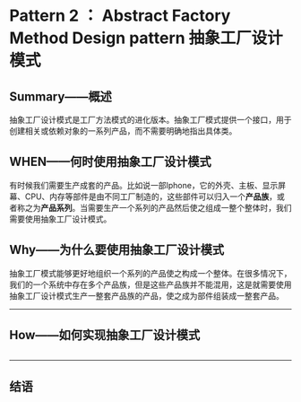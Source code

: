 # Pattern 2 ： Abstract Factory Method Design pattern 抽象工厂设计模式

## Summary——概述

抽象工厂设计模式是工厂方法模式的进化版本。抽象工厂模式提供一个接口，用于创建相关或依赖对象的一系列产品，而不需要明确地指出具体类。

## WHEN——何时使用抽象工厂设计模式

有时候我们需要生产成套的产品。比如说一部Iphone，它的外壳、主板、显示屏幕、CPU、内存等部件是由不同工厂制造的，这些部件可以归入一个**产品族**，或者称之为**产品系列**。当需要生产一个系列的产品然后使之组成一整个整体时，我们需要使用抽象工厂设计模式。

## Why——为什么要使用抽象工厂设计模式

抽象工厂模式能够更好地组织一个系列的产品使之构成一个整体。在很多情况下，我们的一个系统中存在多个产品族，但是这些产品族并不能混用，这是就需要使用抽象工厂设计模式生产一整套产品族的产品，使之成为部件组装成一整套产品。

---

## How——如何实现抽象工厂设计模式

![]()

---

## 结语

